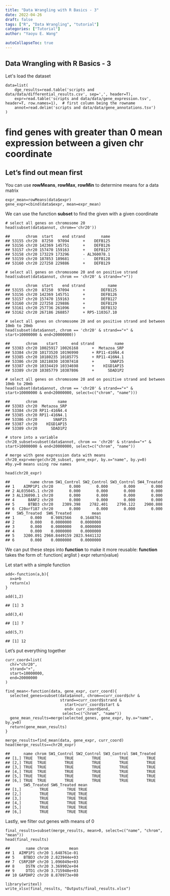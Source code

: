 ```yaml
---
title: "Data Wrangling with R Basics - 3"
date: 2022-04-26
draft: false
tags: ["R", "Data Wrangling", "tutorial"]
categories: ["Tutorial"]
author: "Yaoyu E. Wang"

autoCollapseToc: true
---
```

Data Wrangling with R Basics - 3 
-------------------------

Let's load the dataset


    data=list(
        dge_results=read.table('scripts and data/data/differential_results.csv', sep=',', header=T),
        expr=read.table('scripts and data/data/gene_expression.tsv', header=T, row.names=1),  # first column being the rowname
        annot=read.delim('scripts and data/data/gene_annotations.tsv')
    )

find genes with greater than 0 mean expression between a given chr coordinate
=============================================================================

Let’s find out mean first
-------------------------

You can use **rowMeans**, **rowMax**, **rowMin** to determine means for
a data matrix

    expr_mean=rowMeans(data$expr)
    gene_expr=cbind(data$expr, mean=expr_mean)

We can use the function **subset** to find the given with a given
coordinate

    # select all genes on chromosome 20
    head(subset(data$annot, chrom=='chr20'))

    ##       chrom  start    end strand       name
    ## 53155 chr20  87250  97094      +    DEFB125
    ## 53156 chr20 142369 145751      +    DEFB126
    ## 53157 chr20 157470 159163      +    DEFB127
    ## 53158 chr20 173229 173296      - AL360078.1
    ## 53159 chr20 187853 189681      -    DEFB128
    ## 53160 chr20 227258 229886      +    DEFB129

    # select all genes on chromosome 20 and on positive strand
    head(subset(data$annot, chrom == 'chr20' & strand=="+"))

    ##       chrom  start    end strand          name
    ## 53155 chr20  87250  97094      +       DEFB125
    ## 53156 chr20 142369 145751      +       DEFB126
    ## 53157 chr20 157470 159163      +       DEFB127
    ## 53160 chr20 227258 229886      +       DEFB129
    ## 53161 chr20 257736 261096      +       DEFB132
    ## 53162 chr20 267186 268857      + RP5-1103G7.10

    # select all genes on chromosome 20 and on positive strand and between 10mb to 20mb
    head(subset(data$annot, chrom == 'chr20' & strand=="+" & start>10000000 & end<20000000))

    ##       chrom    start      end strand         name
    ## 53383 chr20 10025917 10026168      +  Metazoa_SRP
    ## 53384 chr20 10173520 10196990      + RP11-416N4.4
    ## 53385 chr20 10180235 10185775      + RP11-416N4.1
    ## 53386 chr20 10218830 10307418      +       SNAP25
    ## 53387 chr20 10334419 10334698      +    HIGD1AP15
    ## 53389 chr20 10385779 10387806      +      SDAD1P2

    # select all genes on chromosome 20 and on positive strand and between 10mb to 20mb
    head(subset(data$annot, chrom == 'chr20' & strand=="+" & start>10000000 & end<20000000, select=c("chrom", "name")))

    ##       chrom         name
    ## 53383 chr20  Metazoa_SRP
    ## 53384 chr20 RP11-416N4.4
    ## 53385 chr20 RP11-416N4.1
    ## 53386 chr20       SNAP25
    ## 53387 chr20    HIGD1AP15
    ## 53389 chr20      SDAD1P2

    # store into a variable
    chr20_subset=subset(data$annot, chrom == 'chr20' & strand=="+" & start>10000000 & end<20000000, select=c("chrom", "name"))

    # merge with gene expression data with means
    chr20_expr=merge(chr20_subset, gene_expr, by.x="name", by.y=0)  #by.y=0 means using row names

    head(chr20_expr)

    ##         name chrom SW1_Control SW2_Control SW3_Control SW4_Treated
    ## 1    AIMP1P1 chr20       0.000       0.000       0.000       0.000
    ## 2 AL035045.1 chr20       0.000       0.000       0.000       0.000
    ## 3 AL136090.1 chr20       0.000       0.000       0.000       0.000
    ## 4      BANF2 chr20       0.000       0.000       0.000       0.000
    ## 5      BTBD3 chr20    2309.398    2782.401    2790.122    2900.808
    ## 6  C20orf187 chr20       0.000       0.000       0.000       0.000
    ##   SW5_Treated  SW6_Treated         mean
    ## 1       0.000    0.9892566    0.1648761
    ## 2       0.000    0.0000000    0.0000000
    ## 3       0.000    0.0000000    0.0000000
    ## 4       0.000    0.0000000    0.0000000
    ## 5    3200.091 2960.8449159 2823.9441132
    ## 6       0.000    0.0000000    0.0000000

We can put these steps into **function** to make it more reusable:
**function** takes the form of: function( arglist ) expr return(value)

Let start with a simple function

    add<-function(a,b){
      x=a+b
      return(x)
    }

    add(1,2)

    ## [1] 3

    add(3,4)

    ## [1] 7

    add(5,7)

    ## [1] 12

Let’s put everything together

    curr_coord=list(
      chr="chr20",
      strand="+",
      start=10000000,
      end=20000000
    )

    find_mean<-function(data, gene_expr, curr_coord){
      selected_genes=subset(data$annot, chrom==curr_coord$chr & 
                            strand==curr_coord$strand & 
                              start>curr_coord$start & 
                              end< curr_coord$end,
                             select=c("chrom", "name"))
      gene_mean_results=merge(selected_genes, gene_expr, by.x="name", by.y=0)
      return(gene_mean_results)
    }

    merge_results=find_mean(data, gene_expr, curr_coord)
    head(merge_results==chr20_expr)

    ##      name chrom SW1_Control SW2_Control SW3_Control SW4_Treated
    ## [1,] TRUE  TRUE        TRUE        TRUE        TRUE        TRUE
    ## [2,] TRUE  TRUE        TRUE        TRUE        TRUE        TRUE
    ## [3,] TRUE  TRUE        TRUE        TRUE        TRUE        TRUE
    ## [4,] TRUE  TRUE        TRUE        TRUE        TRUE        TRUE
    ## [5,] TRUE  TRUE        TRUE        TRUE        TRUE        TRUE
    ## [6,] TRUE  TRUE        TRUE        TRUE        TRUE        TRUE
    ##      SW5_Treated SW6_Treated mean
    ## [1,]        TRUE        TRUE TRUE
    ## [2,]        TRUE        TRUE TRUE
    ## [3,]        TRUE        TRUE TRUE
    ## [4,]        TRUE        TRUE TRUE
    ## [5,]        TRUE        TRUE TRUE
    ## [6,]        TRUE        TRUE TRUE

Lastly, we filter out genes with means of 0

    final_results=subset(merge_results, mean>0, select=c("name", "chrom", "mean"))
    head(final_results)

    ##       name chrom         mean
    ## 1  AIMP1P1 chr20 1.648761e-01
    ## 5    BTBD3 chr20 2.823944e+03
    ## 7  CSRP2BP chr20 1.096049e+03
    ## 8     DSTN chr20 3.369902e+04
    ## 9     DTD1 chr20 3.715940e+03
    ## 10 GAPDHP2 chr20 8.870973e+00

    library(writexl)
    write_xlsx(final_results, "Outputs/final_results.xlsx")

